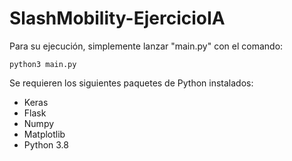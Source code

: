 # SlashMobility-EjercicioIA
 
 Para su ejecución, simplemente lanzar "main.py" con el comando:
 
 ```
python3 main.py
```

Se requieren los siguientes paquetes de Python instalados:
* Keras
* Flask
* Numpy
* Matplotlib
* Python 3.8
